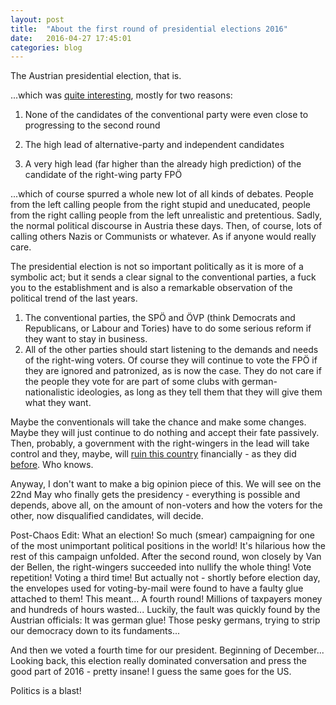 ```yaml
---
layout: post
title:  "About the first round of presidential elections 2016"
date:   2016-04-27 17:45:01
categories: blog
---
```


The Austrian presidential election, that is.

...which was [quite interesting][1], mostly for two reasons:

1. None of the candidates of the conventional party were even close to progressing to the second round

2. The high lead of alternative-party and independent candidates

3. A very high lead (far higher than the already high prediction) of the candidate of the right-wing party FPÖ

...which of course spurred a whole new lot of all kinds of debates. People from the left calling people from the right stupid and uneducated, people from the right calling people from the left unrealistic and pretentious. Sadly, the normal political discourse in Austria these days. Then, of course, lots of calling others Nazis or Communists or whatever. As if anyone would really care.

The presidential election is not so important politically as it is more of a symbolic act; but it sends a clear signal to the conventional parties, a fuck you to the establishment and is also a remarkable observation of the political trend of the last years.

1. The conventional parties, the SPÖ and ÖVP (think Democrats and Republicans, or Labour and Tories) have to do some serious reform if they want to stay in business.
2. All of the other parties should start listening to the demands and needs of the right-wing voters. Of course they will continue to vote the FPÖ if they are ignored and patronized, as is now the case. They do not care if the people they vote for are part of some clubs with german-nationalistic ideologies, as long as they tell them that they will give them what they want.

Maybe the conventionals will take the chance and make some changes. Maybe they will just continue to do nothing and accept their fate passively. Then, probably, a government with the right-wingers in the lead will take control and they, maybe, will [ruin this country][2] financially - as they did [before][3]. Who knows.

Anyway, I don't want to make a big opinion piece of this. We will see on the 22nd May who finally gets the presidency - everything is possible and depends, above all, on the amount of non-voters and how the voters for the other, now disqualified candidates, will decide.

Post-Chaos Edit: What an election! So much (smear) campaigning for one of the most unimportant political positions in the world! It's hilarious how the rest of this campaign unfolded. After the second round, won closely by Van der Bellen, the right-wingers succeeded into nullify the whole thing! Vote repetition! Voting a third time! But actually not - shortly before election day, the envelopes used for voting-by-mail were found to have a faulty glue attached to them! This meant... A fourth round! Millions of taxpayers money and hundreds of hours wasted... Luckily, the fault was quickly found by the Austrian officials: It was german glue! Those pesky germans, trying to strip our democracy down to its fundaments...

And then we voted a fourth time for our president. Beginning of December... Looking back, this election really dominated conversation and press the good part of 2016 - pretty insane! I guess the same goes for the US.

Politics is a blast!


[1]: http://derstandard.at/2000035634582 "Results Presidential Election 2016 (german)"
[2]: http://www.profil.at/home/schwarz-blau-regiert-291263 "Article by profil.at (german)"
[3]: https://de.wikipedia.org/wiki/Hypo_Alpe_Adria#Finanzaff.C3.A4ren_um_die_Hypo_Alpe-Adria_Bank "Hypo Skandal (german)"
